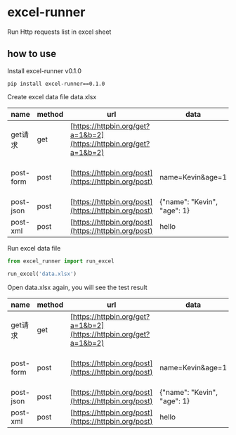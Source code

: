 # excel-runner

Run Http requests list in excel sheet



## how to use

Install excel-runner v0.1.0

```shell
pip install excel-runner==0.1.0
```


Create excel data file data.xlsx

| name      | method | url                                                                | data                        | headers                                         | verify                                                         | result |
| --------- | ------ | ------------------------------------------------------------------ | --------------------------- | ----------------------------------------------- | -------------------------------------------------------------- | ------ |
| get请求     | get    | [https://httpbin.org/get?a=1&b=2](https://httpbin.org/get?a=1&b=2) |                             |                                                 | res.status_code==200                                           |        |
| post-form | post   | [https://httpbin.org/post](https://httpbin.org/post)               | name=Kevin&age=1            | Content-Type: application/x-www-form-urlencoded | res.status_code==200  <br>res.json()['form']['name']=='Kevin'] |        |
| post-json | post   | [https://httpbin.org/post](https://httpbin.org/post)               | {"name": "Kevin", "age": 1} | Content-Type: application/json                  |                                                                |        |
| post-xml  | post   | [https://httpbin.org/post](https://httpbin.org/post)               | <xml>hello</xml>            | Content-Type: application/xml                   | result.json()["data"]=="<xml>hello</xml>"                      |        |

Run excel data file

```python
from excel_runner import run_excel

run_excel('data.xlsx')

```

Open data.xlsx again, you will see the test result


| name      | method | url                                                                | data                        | headers                                         | verify                                                         | result |
| --------- | ------ | ------------------------------------------------------------------ | --------------------------- | ----------------------------------------------- | -------------------------------------------------------------- |--------|
| get请求     | get    | [https://httpbin.org/get?a=1&b=2](https://httpbin.org/get?a=1&b=2) |                             |                                                 | res.status_code==200                                           | PASS   |
| post-form | post   | [https://httpbin.org/post](https://httpbin.org/post)               | name=Kevin&age=1            | Content-Type: application/x-www-form-urlencoded | res.status_code==200  <br>res.json()['form']['name']=='Kevin'] |    PASS    |
| post-json | post   | [https://httpbin.org/post](https://httpbin.org/post)               | {"name": "Kevin", "age": 1} | Content-Type: application/json                  |                                                                |PASS|
| post-xml  | post   | [https://httpbin.org/post](https://httpbin.org/post)               | <xml>hello</xml>            | Content-Type: application/xml                   | result.json()["data"]=="<xml>hello</xml>"                      |PASS|

